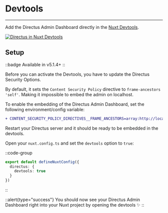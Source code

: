 # Devtools

---

Add the Directus Admin Dashboard directly in the [Nuxt Devtools](https://devtools.nuxtjs.org).

[![Directus in Nuxt Devtools](/devtools-preview.png)](/devtools-preview.png)

## Setup

::badge
Available in v5.1.4+
::

Before you can activate the Devtools, you have to update the Directus Security Options.

By default, it sets the `Content Security Policy` directive to `frame-ancestors 'self'`. Making it impossible to embed the admin on localhost.

To enable the embedding of the Directus Admin Dashboard, set the following environment/config variable:

```diff [.env]
+ CONTENT_SECURITY_POLICY_DIRECTIVES__FRAME_ANCESTORS=array:http://localhost:*,self
```

Restart your Directus server and it should be ready to be embedded in the devtools.

Open your `nuxt.config.ts` and set the `devtools` option to `true`:

::code-group
```ts [nuxt.config.ts]
export default defineNuxtConfig({
  directus: {
    devtools: true
  }
})
```
::

::alert{type="success"}
You should now see your Directus Admin Dashboard right into your Nuxt project by opening the devtools :sparkles:
::
